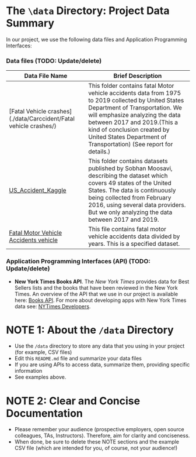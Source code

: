 # The `\data` Directory: Project Data Summary

In our project, we use the following data files and Application Programming Interfaces:

### Data files (TODO: Update/delete)
|Data File Name | Brief Description|
|---------------| -----------------|
|[Fatal Vehicle crashes](./data/Carccident/Fatal vehicle crashes/) | This folder contains fatal Motor vehicle accidents data from 1975 to 2019 collected by United States Department of Transportation. We will emphasize analyzing the data between 2017 and 2019.(This a kind of conclusion created by United States Department of Transportation) (See report for details.)
|[US_Accident_Kaggle](./data/Carccident/US_Accident_Kaggle/) | This folder contains datasets published by Sobhan Moosavi, describing the dataset which covers 49 states of the United States. The data is continuously being collected from February 2016, using several data providers. But we only analyzing the data between 2017 and 2019.
|[Fatal Motor Vehicle Accidents vehicle](./data/Carccident/Fatality_Analysis_Reporting_System.csv) | This file contains fatal motor vehicle accidents data divided by years. This is a specified dataset.

### Application Programming Interfaces (API) (TODO: Update/delete)

* **New York Times Books API**. The _New York Times_ provides data for Best
Sellers lists and the books that have been reviewed in the New York Times. An overview of the API that we use in our project is available here: [Books API](https://developer.nytimes.com/docs/books-product/1/overview). For more about developing apps with New York Times data see: [NYTimes Developers](https://developer.nytimes.com/).

# NOTE 1: About the `/data` Directory

* Use the `/data` directory to store any data that you using in your project (for example, CSV files)
* Edit this `README.md` file and summarize your data files
* If you are using APIs to access data, summarize them, providing specific information
* See examples above.

# NOTE 2:  Clear and Concise Documentation
* Please remember your audience (prospective employers, open source colleagues, TAs, Instructors). Therefore,
aim for clarity and conciseness.
* When done, be sure to delete these NOTE sections and the example CSV file (which are intended for you, of course, not your audience!)
